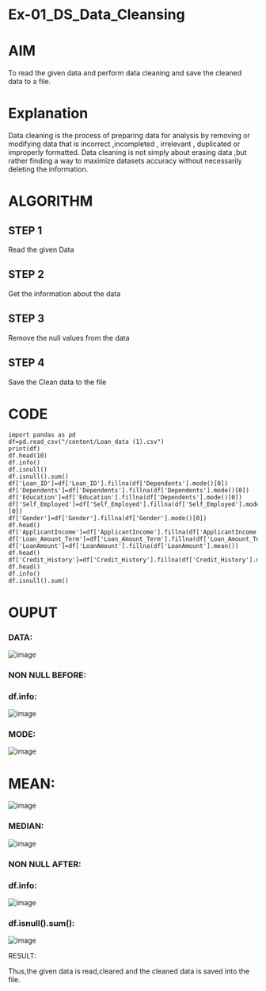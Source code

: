# Ex-01_DS_Data_Cleansing

# AIM

To read the given data and perform data cleaning and save the cleaned data to a file.

# Explanation

Data cleaning is the process of preparing data for analysis by removing or modifying data that is incorrect ,incompleted , irrelevant , duplicated or improperly formatted. Data cleaning is not simply about erasing data ,but rather finding a way to maximize datasets accuracy without necessarily deleting the information.

# ALGORITHM

## STEP 1

Read the given Data

## STEP 2

Get the information about the data

## STEP 3

Remove the null values from the data

## STEP 4

Save the Clean data to the file

# CODE
```
import pandas as pd
df=pd.read_csv("/content/Loan_data (1).csv")
print(df)
df.head(10)
df.info()
df.isnull()
df.isnull().sum()
df['Loan_ID']=df['Loan_ID'].fillna(df['Dependents'].mode()[0])
df['Dependents']=df['Dependents'].fillna(df['Dependents'].mode()[0])
df['Education']=df['Education'].fillna(df['Dependents'].mode()[0])
df['Self_Employed']=df['Self_Employed'].fillna(df['Self_Employed'].mode()[0])
df['Gender']=df['Gender'].fillna(df['Gender'].mode()[0])
df.head()
df['ApplicantIncome']=df['ApplicantIncome'].fillna(df['ApplicantIncome'].mean())
df['Loan_Amount_Term']=df['Loan_Amount_Term'].fillna(df['Loan_Amount_Term'].mean())
df['LoanAmount']=df['LoanAmount'].fillna(df['LoanAmount'].mean())
df.head()
df['Credit_History']=df['Credit_History'].fillna(df['Credit_History'].median())
df.head()
df.info()
df.isnull().sum()
```
# OUPUT

### DATA:

![image](https://user-images.githubusercontent.com/120443233/226582576-636862c4-3fc0-4876-9457-fe2138a672a4.png)

### NON NULL BEFORE:

### df.info:

![image](https://user-images.githubusercontent.com/120443233/226582812-08f0ed33-fd1f-42b4-b7f6-3814c7498b44.png)

### MODE:

![image](https://user-images.githubusercontent.com/120443233/226582958-33098f3f-42e7-4c6f-8037-f4e2e01fb881.png)

# MEAN:

![image](https://user-images.githubusercontent.com/120443233/226583766-9885c0d0-9845-44a6-a24a-92a0c90bc224.png)

### MEDIAN:

![image](https://user-images.githubusercontent.com/120443233/226583903-2b08c0ff-7505-4428-91aa-89cc3128a69b.png)

### NON NULL AFTER:

### df.info:

![image](https://user-images.githubusercontent.com/120443233/226584192-458bd643-eaad-4ebd-88db-14ebcd37ee60.png)

### df.isnull().sum():

![image](https://user-images.githubusercontent.com/120443233/226584575-8b0bafa1-1648-41a8-a4b6-ae4f77208b98.png)

RESULT:

Thus,the given data is read,cleared and the cleaned data is saved into the file.






















